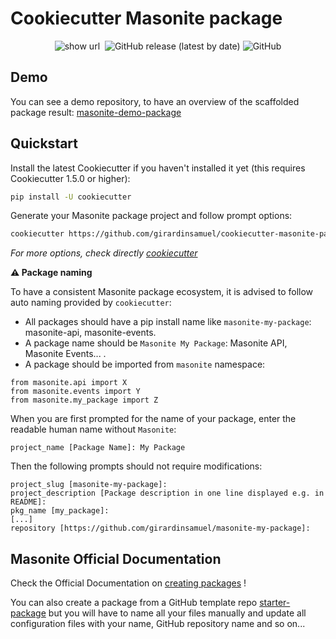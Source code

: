 # Cookiecutter Masonite package

<p align="center">
  <img src="https://pyup.io/repos/github/girardinsamuel/cookiecutter-masonite-package/python-3-shield.svg?t=1600644773859" class="badge-modal-trigger-py3 shield" data-toggle="tooltip" data-placement="top" title="show url" id="py3-shield">
  <img src="https://pyup.io/repos/github/girardinsamuel/cookiecutter-masonite-package/shield.svg" class="badge-modal-trigger shield" data-toggle="tooltip" data-placement="top" title="" id="shield" data-original-title="show url">
  <img alt="GitHub release (latest by date)" src="https://img.shields.io/github/v/release/girardinsamuel/cookiecutter-masonite-package">
  <img alt="GitHub" src="https://img.shields.io/github/license/girardinsamuel/cookiecutter-masonite-package">
</p>

## Demo

You can see a demo repository, to have an overview of the scaffolded package result:
[masonite-demo-package](https://github.com/girardinsamuel/masonite-demo-package)

## Quickstart

Install the latest Cookiecutter if you haven't installed it yet (this requires Cookiecutter 1.5.0 or higher):

```bash
pip install -U cookiecutter
```

Generate your Masonite package project and follow prompt options:

```bash
cookiecutter https://github.com/girardinsamuel/cookiecutter-masonite-package.git
```

_For more options, check directly [cookiecutter](https://github.com/cookiecutter/cookiecutter)_

**⚠️ Package naming**

To have a consistent Masonite package ecosystem, it is advised to follow auto naming provided by `cookiecutter`:

- All packages should have a pip install name like `masonite-my-package`: masonite-api, masonite-events.
- A package name should be `Masonite My Package`: Masonite API, Masonite Events... .
- A package should be imported from `masonite` namespace:

```
from masonite.api import X
from masonite.events import Y
from masonite.my_package import Z
```

When you are first prompted for the name of your package, enter the readable human name without `Masonite`:

```
project_name [Package Name]: My Package
```

Then the following prompts should not require modifications:

```
project_slug [masonite-my-package]:
project_description [Package description in one line displayed e.g. in README]:
pkg_name [my_package]:
[...]
repository [https://github.com/girardinsamuel/masonite-my-package]:

```

## Masonite Official Documentation

Check the Official Documentation on [creating packages](https://docs.masoniteproject.com/advanced/creating-packages) !

You can also create a package from a GitHub template repo [starter-package](https://github.com/MasoniteFramework/starter-package/generate) but you will have to
name all your files manually and update all configuration files with your name, GitHub repository name and so on...
